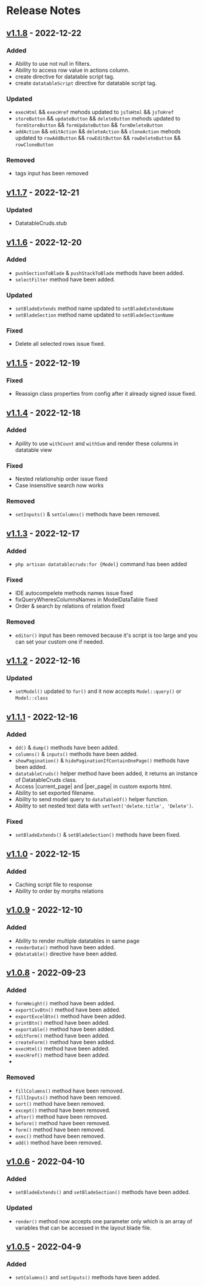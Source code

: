 # Release Notes
## [v1.1.8](https://github.com/404Exist/datatable-cruds/compare/v1.1.7...v1.1.8) - 2022-12-22

### Added

- Ability to use not null in filters.
- Ability to access row value in actions column.
- create directive for datatable script tag.
- create `datatableScript` directive for datatable script tag.

### Updated
- `execHtml` && `execHref` mehods updated to `jsToHtml` && `jsToHref`
- `storeButton` && `updateButton` && `deleteButton` mehods updated to `formStoreButton` && `formUpdateButton` && `formDeleteButton`
- `addAction` && `editAction` && `deleteAction` && `cloneAction` mehods updated to `rowAddButton` && `rowEditButton` && `rowDeleteButton` && `rowCloneButton`

### Removed
- tags input has been removed
## [v1.1.7](https://github.com/404Exist/datatable-cruds/compare/v1.1.6...v1.1.7) - 2022-12-21

### Updated

- DatatableCruds.stub 
## [v1.1.6](https://github.com/404Exist/datatable-cruds/compare/v1.1.5...v1.1.6) - 2022-12-20

### Added

- `pushSectionToBlade` & `pushStackToBlade` methods have been added.
- `selectFilter` method have been added.
### Updated

- `setBladeExtends` method name updated to `setBladeExtendsName`
- `setBladeSection` method name updated to `setBladeSectionName`
### Fixed

- Delete all selected rows issue fixed.
## [v1.1.5](https://github.com/404Exist/datatable-cruds/compare/v1.1.4...v1.1.5) - 2022-12-19

### Fixed

- Reassign class properties from config after it already signed issue fixed.
## [v1.1.4](https://github.com/404Exist/datatable-cruds/compare/v1.1.3...v1.1.4) - 2022-12-18

### Added

- Apility to use `withCount` and `withSum` and render these columns in datatable view
### Fixed

- Nested relationship order issue fixed
- Case insensitive search now works
### Removed

- `setInputs()` & `setColumns()` methods have been removed.
## [v1.1.3](https://github.com/404Exist/datatable-cruds/compare/v1.1.2...v1.1.3) - 2022-12-17

### Added
- `php artisan datatablecruds:for {Model}` command has been added
### Fixed

- IDE autocompelete methods names issue fixed
- fixQueryWheresColumnsNames in ModelDataTable fixed
- Order & search by relations of relation fixed
### Removed

- `editor()` input has been removed because it's script is too large and you can set your custom one if needed.
## [v1.1.2](https://github.com/404Exist/datatable-cruds/compare/v1.1.1...v1.1.2) - 2022-12-16

### Updated

- `setModel()` updated to `for()` and it now accepts `Model::query()` or `Model::class`
## [v1.1.1](https://github.com/404Exist/datatable-cruds/compare/v1.1.0...v1.1.1) - 2022-12-16

### Added

- `dd()` & `dump()` methods have been added.
- `columns()` & `inputs()` methods have been added.
- `showPagination()` & `hidePaginationIfContainOnePage()` methods have been added.
- `datatableCruds()` helper method have been added, it returns an instance of DatatableCruds class.
- Access |current_page| and |per_page| in custom exports html.
- Ability to set exported filename.
- Ability to send model query to `dataTableOf()` helper function.
- Ability to set nested text data with `setText('delete.title', 'Delete')`.
### Fixed

- `setBladeExtends()` & `setBladeSection()` methods have been fixed.
## [v1.1.0](https://github.com/404Exist/datatable-cruds/compare/v1.0.9...v1.1.0) - 2022-12-15

### Added

- Caching script file to response
- Ability to order by morphs relations
## [v1.0.9](https://github.com/404Exist/datatable-cruds/compare/v1.0.8...v1.0.9) - 2022-12-10

### Added

- Ability to render multiple datatables in same page
- `renderData()` method have been added.
- `@datatable()` directive have been added.

## [v1.0.8](https://github.com/404Exist/datatable-cruds/compare/v1.0.7...v1.0.8) - 2022-09-23

### Added

- `formHeight()` method have been added.
- `exportCsvBtn()` method have been added.
- `exportExcelBtn()` method have been added.
- `printBtn()` method have been added.
- `exportable()` method have been added.
- `editForm()` method have been added.
- `createForm()` method have been added.
- `execHtml()` method have been added.
- `execHref()` method have been added.
- 



### Removed

- `fillColumns()` method have been removed.
- `fillInputs()` method have been removed.
- `sort()` method have been removed.
- `except()` method have been removed.
- `after()` method have been removed.
- `before()` method have been removed.
- `form()` method have been removed.
- `exec()` method have been removed.
- `add()` method have been removed.


## [v1.0.6](https://github.com/404Exist/datatable-cruds/compare/v1.0.5...v1.0.6) - 2022-04-10

### Added

- `setBladeExtends()` and `setBladeSection()` methods have been added.
### Updated

- `render()` method now accepts one parameter only which is an array of variables that can be accessed in the layout blade file.
## [v1.0.5](https://github.com/404Exist/datatable-cruds/compare/v1.0.3...v1.0.5) - 2022-04-9

### Added

- `setColumns()` and `setInputs()` methods have been added.

